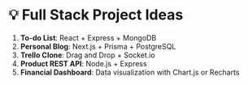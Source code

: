 # 💡 Full Stack Project Ideas

1. **To-do List**: React + Express + MongoDB
2. **Personal Blog**: Next.js + Prisma + PostgreSQL
3. **Trello Clone**: Drag and Drop + Socket.io
4. **Product REST API**: Node.js + Express
5. **Financial Dashboard**: Data visualization with Chart.js or Recharts
